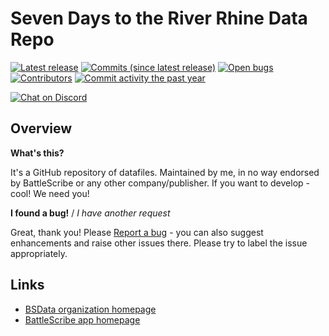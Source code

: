 Seven Days to the River Rhine Data Repo
==================

[![Latest release](https://img.shields.io/github/release/dstretch/Seven-Days-to-the-River-Rhine.svg?style=flat-square)](https://github.com/dstretch/Seven-Days-to-the-River-Rhine/releases/latest)
[![Commits (since latest release)](https://img.shields.io/github/commits-since/dstretch/Seven-Days-to-the-River-Rhine/latest.svg?style=flat-square)](https://github.com/dstretch/Seven-Days-to-the-River-Rhine/releases)
[![Open bugs](https://img.shields.io/github/issues/dstretch/Seven-Days-to-the-River-Rhine/bug.svg?style=flat-square&label=bugs)](https://github.com/dstretch/Seven-Days-to-the-River-Rhine/issues?q=is%3Aissue+is%3Aopen+label%3Abug)
[![Contributors](https://img.shields.io/github/contributors/dstretch/Seven-Days-to-the-River-Rhine.svg?style=flat-square)](https://github.com/dstretch/Seven-Days-to-the-River-Rhine/graphs/contributors)
[![Commit activity the past year](https://img.shields.io/github/commit-activity/y/dstretch/Seven-Days-to-the-River-Rhine.svg?style=flat-square)](https://github.com/dstretch/Seven-Days-to-the-River-Rhine/pulse/monthly)

[![Chat on Discord](https://img.shields.io/discord/558412685981777922.svg?logo=discord&style=popout-square)](https://www.bsdata.net/discord)

## Overview ##

__What's this?__

It's a GitHub repository of datafiles.
Maintained by me, in no way endorsed by BattleScribe or any other company/publisher. If you want
to develop - cool! We need you!

__I found a bug!__ / *I have another request*

Great, thank you! Please [Report a bug][bug report] - you can also suggest enhancements and raise other issues there. Please try to label the issue appropriately.

## Links ##

* [BSData organization homepage][BSData.net]
* [BattleScribe app homepage](https://www.battlescribe.net/)

[BSData.net]: https://www.bsdata.net/
[bug report]: https://github.com/dstretch/Seven-Days-to-the-River-Rhine/issues/new/choose
